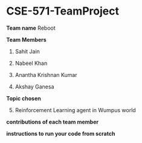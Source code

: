 # CSE-571-TeamProject

**Team name**
Reboot

**Team Members**

  1. Sahit Jain

  2. Nabeel Khan

  3. Anantha Krishnan Kumar

  4. Akshay Ganesa

**Topic chosen**

5. Reinforcement Learning agent in Wumpus world

**contributions of each team member**


**instructions to run your code from scratch**
